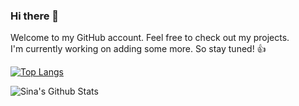 ### Hi there 👋

Welcome to my GitHub account. Feel free to check out my projects.</br>
I'm currently working on adding some more. So stay tuned! 👍

<!--  Top langage -->
[![Top Langs](https://github-readme-stats.vercel.app/api/top-langs/?username=SButterbluemchen&layout=compact&theme=radical)](https://github.com/SButterbluemchen)

![Sina's Github Stats](https://github-readme-stats.vercel.app/api?username=SButterbluemchen&show_icons=true&theme=radical)

<!--  Top repo 
[![Carte ReadMe](https://github-readme-stats.vercel.app/api/pin/?username=SButterbluemchen&repo=portfolio&theme=radical)](https://github.com/SButterbluemchen/portfolio)
Plus d'infos : https://github.com/anuraghazra/github-readme-stats/blob/master/docs/readme_fr.md
-->

<!--
**SButterbluemchen/SButterbluemchen** is a ✨ _special_ ✨ repository because its `README.md` (this file) appears on your GitHub profile.

Here are some ideas to get you started:

- 🔭 I’m currently working on ...
- 🌱 I’m currently learning ...
- 👯 I’m looking to collaborate on ...
- 🤔 I’m looking for help with ...
- 💬 Ask me about ...
- 📫 How to reach me: ...
- 😄 Pronouns: ...
- ⚡ Fun fact: ...
-->
